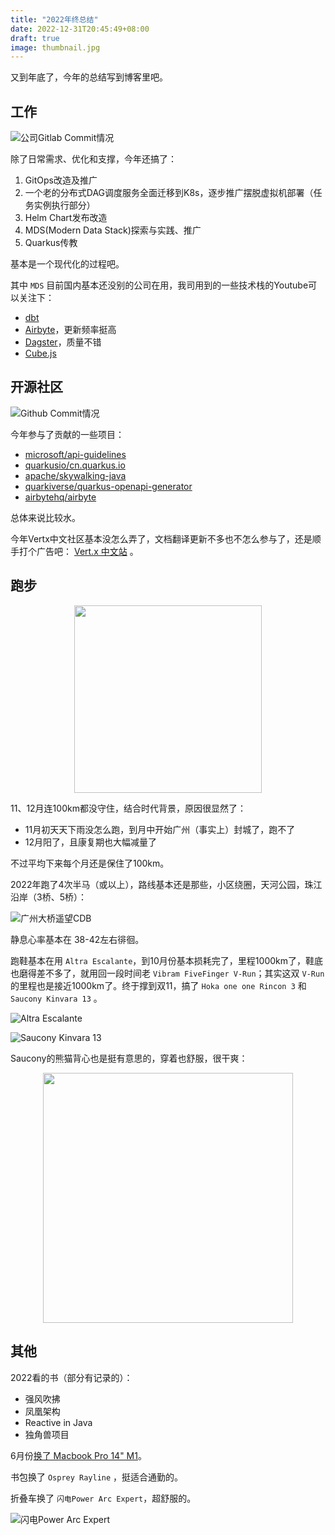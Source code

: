 ```yaml
---
title: "2022年终总结"
date: 2022-12-31T20:45:49+08:00
draft: true
image: thumbnail.jpg
---
```


又到年底了，今年的总结写到博客里吧。

## 工作

![公司Gitlab Commit情况](gitlab.png)

除了日常需求、优化和支撑，今年还搞了：

1. GitOps改造及推广
2. 一个老的分布式DAG调度服务全面迁移到K8s，逐步推广摆脱虚拟机部署（任务实例执行部分）
3. Helm Chart发布改造
4. MDS(Modern Data Stack)探索与实践、推广
5. Quarkus传教

基本是一个现代化的过程吧。

其中 `MDS` 目前国内基本还没别的公司在用，我司用到的一些技术栈的Youtube可以关注下：

- [dbt](https://www.youtube.com/@dbt-labs)
- [Airbyte](https://www.youtube.com/@AirbyteHQ)，更新频率挺高
- [Dagster](https://www.youtube.com/@dagster7097)，质量不错
- [Cube.js](https://www.youtube.com/@cube8910/videos)

## 开源社区

![Github Commit情况](github.png)

今年参与了贡献的一些项目：

- [microsoft/api-guidelines](https://github.com/microsoft/api-guidelines)
- [quarkusio/cn.quarkus.io](https://github.com/quarkusio/cn.quarkus.io)
- [apache/skywalking-java](https://github.com/apache/skywalking-java)
- [quarkiverse/quarkus-openapi-generator](https://github.com/quarkiverse/quarkus-openapi-generator)
- [airbytehq/airbyte](https://github.com/airbytehq/airbyte)

总体来说比较水。

今年Vertx中文社区基本没怎么弄了，文档翻译更新不多也不怎么参与了，还是顺手打个广告吧： [Vert.x 中文站](https://vertx-china.github.io) 。

## 跑步

<p align="center">
    <img src='run.jpg' width="300" />
</p>

11、12月连100km都没守住，结合时代背景，原因很显然了：

- 11月初天天下雨没怎么跑，到月中开始广州（事实上）封城了，跑不了
- 12月阳了，且康复期也大幅减量了

不过平均下来每个月还是保住了100km。

2022年跑了4次半马（或以上），路线基本还是那些，小区绕圈，天河公园，珠江沿岸（3桥、5桥）：

![广州大桥遥望CDB](run1.png)

静息心率基本在 38-42左右徘徊。

跑鞋基本在用 `Altra Escalante`，到10月份基本损耗完了，里程1000km了，鞋底也磨得差不多了，就用回一段时间老 `Vibram FiveFinger V-Run`；其实这双 `V-Run` 的里程也是接近1000km了。终于撑到双11，搞了 `Hoka one one Rincon 3` 和 `Saucony Kinvara 13` 。

![Altra Escalante](altra.png)

![Saucony Kinvara 13](saucony.png)

Saucony的熊猫背心也是挺有意思的，穿着也舒服，很干爽：

<p align="center">
    <img src='saucony2.png' width="400" />
</p>

## 其他

2022看的书（部分有记录的）：

- 强风吹拂
- 凤凰架构
- Reactive in Java
- 独角兽项目

6月份[换了 Macbook Pro 14" M1](../换电脑了/)。

书包换了 `Osprey Rayline` ，挺适合通勤的。

折叠车换了 `闪电Power Arc Expert`，超舒服的。

![闪电Power Arc Expert](power.png)
